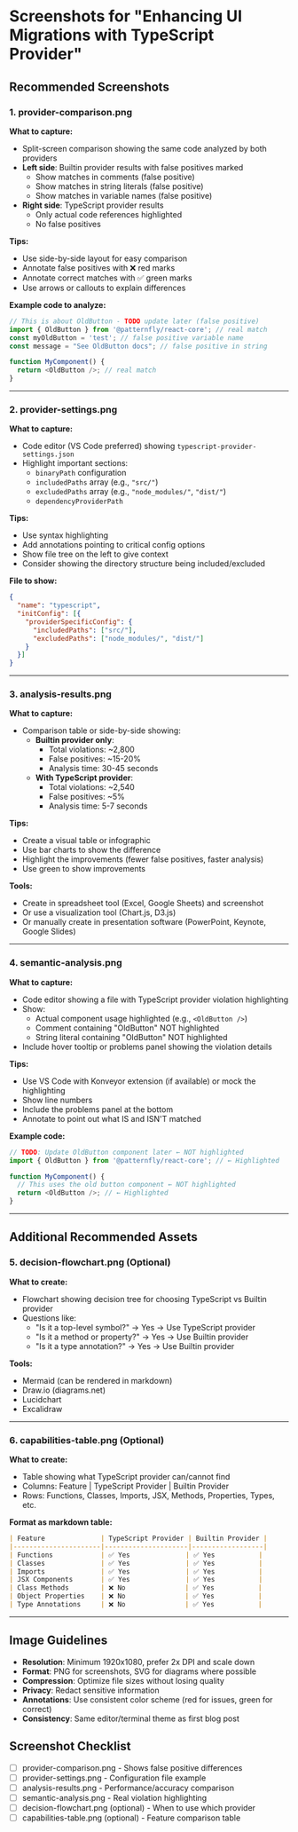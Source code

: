 # Screenshots for "Enhancing UI Migrations with TypeScript Provider"

## Recommended Screenshots

### 1. provider-comparison.png
**What to capture:**
- Split-screen comparison showing the same code analyzed by both providers
- **Left side**: Builtin provider results with false positives marked
  - Show matches in comments (false positive)
  - Show matches in string literals (false positive)
  - Show matches in variable names (false positive)
- **Right side**: TypeScript provider results
  - Only actual code references highlighted
  - No false positives

**Tips:**
- Use side-by-side layout for easy comparison
- Annotate false positives with ❌ red marks
- Annotate correct matches with ✅ green marks
- Use arrows or callouts to explain differences

**Example code to analyze:**
```typescript
// This is about OldButton - TODO update later (false positive)
import { OldButton } from '@patternfly/react-core'; // real match
const myOldButton = 'test'; // false positive variable name
const message = "See OldButton docs"; // false positive in string

function MyComponent() {
  return <OldButton />; // real match
}
```

---

### 2. provider-settings.png
**What to capture:**
- Code editor (VS Code preferred) showing `typescript-provider-settings.json`
- Highlight important sections:
  - `binaryPath` configuration
  - `includedPaths` array (e.g., `"src/"`)
  - `excludedPaths` array (e.g., `"node_modules/"`, `"dist/"`)
  - `dependencyProviderPath`

**Tips:**
- Use syntax highlighting
- Add annotations pointing to critical config options
- Show file tree on the left to give context
- Consider showing the directory structure being included/excluded

**File to show:**
```json
{
  "name": "typescript",
  "initConfig": [{
    "providerSpecificConfig": {
      "includedPaths": ["src/"],
      "excludedPaths": ["node_modules/", "dist/"]
    }
  }]
}
```

---

### 3. analysis-results.png
**What to capture:**
- Comparison table or side-by-side showing:
  - **Builtin provider only**:
    - Total violations: ~2,800
    - False positives: ~15-20%
    - Analysis time: 30-45 seconds
  - **With TypeScript provider**:
    - Total violations: ~2,540
    - False positives: ~5%
    - Analysis time: 5-7 seconds

**Tips:**
- Create a visual table or infographic
- Use bar charts to show the difference
- Highlight the improvements (fewer false positives, faster analysis)
- Use green to show improvements

**Tools:**
- Create in spreadsheet tool (Excel, Google Sheets) and screenshot
- Or use a visualization tool (Chart.js, D3.js)
- Or manually create in presentation software (PowerPoint, Keynote, Google Slides)

---

### 4. semantic-analysis.png
**What to capture:**
- Code editor showing a file with TypeScript provider violation highlighting
- Show:
  - Actual component usage highlighted (e.g., `<OldButton />`)
  - Comment containing "OldButton" NOT highlighted
  - String literal containing "OldButton" NOT highlighted
- Include hover tooltip or problems panel showing the violation details

**Tips:**
- Use VS Code with Konveyor extension (if available) or mock the highlighting
- Show line numbers
- Include the problems panel at the bottom
- Annotate to point out what IS and ISN'T matched

**Example code:**
```typescript
// TODO: Update OldButton component later ← NOT highlighted
import { OldButton } from '@patternfly/react-core'; // ← Highlighted

function MyComponent() {
  // This uses the old button component ← NOT highlighted
  return <OldButton />; // ← Highlighted
}
```

---

## Additional Recommended Assets

### 5. decision-flowchart.png (Optional)
**What to create:**
- Flowchart showing decision tree for choosing TypeScript vs Builtin provider
- Questions like:
  - "Is it a top-level symbol?" → Yes → Use TypeScript provider
  - "Is it a method or property?" → Yes → Use Builtin provider
  - "Is it a type annotation?" → Yes → Use Builtin provider

**Tools:**
- Mermaid (can be rendered in markdown)
- Draw.io (diagrams.net)
- Lucidchart
- Excalidraw

---

### 6. capabilities-table.png (Optional)
**What to create:**
- Table showing what TypeScript provider can/cannot find
- Columns: Feature | TypeScript Provider | Builtin Provider
- Rows: Functions, Classes, Imports, JSX, Methods, Properties, Types, etc.

**Format as markdown table:**
```markdown
| Feature              | TypeScript Provider | Builtin Provider |
|----------------------|---------------------|------------------|
| Functions            | ✅ Yes              | ✅ Yes           |
| Classes              | ✅ Yes              | ✅ Yes           |
| Imports              | ✅ Yes              | ✅ Yes           |
| JSX Components       | ✅ Yes              | ✅ Yes           |
| Class Methods        | ❌ No               | ✅ Yes           |
| Object Properties    | ❌ No               | ✅ Yes           |
| Type Annotations     | ❌ No               | ✅ Yes           |
```

---

## Image Guidelines

- **Resolution**: Minimum 1920x1080, prefer 2x DPI and scale down
- **Format**: PNG for screenshots, SVG for diagrams where possible
- **Compression**: Optimize file sizes without losing quality
- **Privacy**: Redact sensitive information
- **Annotations**: Use consistent color scheme (red for issues, green for correct)
- **Consistency**: Same editor/terminal theme as first blog post

## Screenshot Checklist

- [ ] provider-comparison.png - Shows false positive differences
- [ ] provider-settings.png - Configuration file example
- [ ] analysis-results.png - Performance/accuracy comparison
- [ ] semantic-analysis.png - Real violation highlighting
- [ ] decision-flowchart.png (optional) - When to use which provider
- [ ] capabilities-table.png (optional) - Feature comparison table
